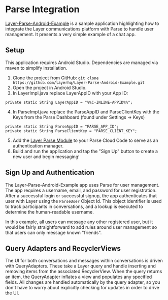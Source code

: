 # Parse Integration
[Layer-Parse-Android-Example](https://github.com/layerhq/Layer-Parse-Android-Example) is a sample application highlighting how to integrate the Layer communications platform with Parse to handle user management. It presents a very simple example of a chat app.

## Setup

This application requires Android Studio. Dependencies are managed via maven to simplify installation.

1. Clone the project from GitHub: `git clone https://github.com/layerhq/Layer-Parse-Android-Example.git`
2. Open the project in Android Studio.
3. In LayerImpl.java replace LayerAppID with your App ID:
 ```
 private static String LayerAppID = "%%C-INLINE-APPID%%";
 ```
4. In ParseImpl.java replace the ParseAppID and ParseClientKey with the Keys from the Parse Dashboard (found under Settings -> Keys)
 ```
 private static String ParseAppID = "PARSE_APP_ID";
 private static String ParseClientKey = "PARSE_CLIENT_KEY";
 ```
5. Add the [Layer Parse Module](https://github.com/layerhq/layer-parse-module) to your Parse Cloud Code to serve as an authentication manager.
6. Build and run the application and tap the "Sign Up" button to create a new user and begin messaging!

## Sign Up and Authentication

The Layer-Parse-Android-Example app uses Parse for user management. The app requires a username, email, and password for user registration. After a successful login or successful signup, the app authenticates that user with Layer using the `ParseUser` Object Id. This object identifier is used to track participants in conversations, and a lookup is executed to determine the human-readable username.

In this example, all users can message any other registered user, but it would be fairly straightforward to add rules around user management so that users can only message known "friends".

## Query Adapters and RecyclerViews

The UI for both conversations and messages within conversations is driven with QueryAdapters. These take a Layer query and handle inserting and removing items from the associated RecyclerView. When the query returns an item, the QueryAdapter inflates a view and populates any specified fields. All changes are handled automatically by the query adapter, so you don't have to worry about explicitly checking for updates in order to drive the UI.

